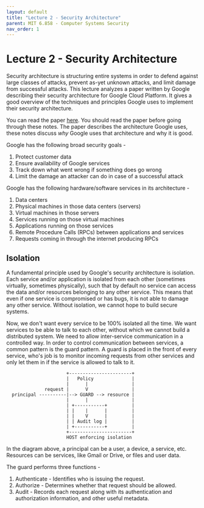 ```yaml
---
layout: default
title: "Lecture 2 - Security Architecture"
parent: MIT 6.858 - Computer Systems Security
nav_order: 1
---
```


# Lecture 2 - Security Architecture
Security architecture is structuring entire systems in order to defend against large classes of attacks, prevent as-yet unknown attacks, and limit damage from successful attacks. This lecture analyzes a paper written by Google describing their security architecture for Google Cloud Platform. It gives a good overview of the techniques and principles Google uses to implement their security architecture.

You can read the paper [here](./media/google_infrastructure_whitepaper_fa.pdf). You should read the paper before going through these notes. The paper describes the architecture Google uses, these notes discuss _why_ Google uses that architecture and why it is good.

Google has the following broad security goals -
1. Protect customer data
2. Ensure availability of Google services
3. Track down what went wrong if something does go wrong
4. Limit the damage an attacker can do in case of a successful attack

Google has the following hardware/software services in its architecture -
1. Data centers
2. Physical machines in those data centers (servers)
3. Virtual machines in those servers
4. Services running on those virtual machines
5. Applications running on those services
6. Remote Procedure Calls (RPCs) between applications and services
7. Requests coming in through the internet producing RPCs

## Isolation
A fundamental principle used by Google's security architecture is isolation. Each service and/or application is isolated from each other (sometimes virtually, sometimes physically), such that by default no service can access the data and/or resources belonging to any other service. This means that even if one service is compromised or has bugs, it is not able to damage any other service. Without isolation, we cannot hope to build secure systems.

Now, we don't want every service to be 100% isolated all the time. We want services to be able to talk to each other, without which we cannot build a distributed system. We need to allow inter-service communication in a controlled way. In order to control communication between services, a common pattern is the guard pattern. A guard is placed in the front of every service, who's job is to monitor incoming requests from other services and only let them in if the service is allowed to talk to it.

```
                      +-----------------------+
                      |   Policy              |
                      |      |                |
              request |      V                |
  principal ----------|--> GUARD --> resource |
                      |      |                |
                      | +-----------+         |
                      | |    |      |         |
                      | |    V      |         |
                      | | Audit log |         |
                      | +-----------+         |
                      +-----------------------+
                      HOST enforcing isolation
```
In the diagram above, a principal can be a user, a device, a service, etc. Resources can be services, like Gmail or Drive, or files and user data.

The guard performs three functions -

1. Authenticate - Identifies who is issuing the request.
2. Authorize - Determines whether that request should be allowed.
3. Audit - Records each request along with its authentication and authorization information, and other useful metadata.
